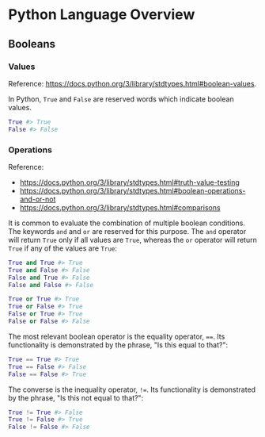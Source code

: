 # Python Language Overview

## Booleans

### Values

Reference: https://docs.python.org/3/library/stdtypes.html#boolean-values.

In Python, `True` and `False` are reserved words which indicate boolean values.

```python
True #> True
False #> False
```

### Operations

Reference:

  + https://docs.python.org/3/library/stdtypes.html#truth-value-testing
  + https://docs.python.org/3/library/stdtypes.html#boolean-operations-and-or-not
  + https://docs.python.org/3/library/stdtypes.html#comparisons

It is common to evaluate the combination of multiple boolean conditions. The keywords `and` and `or` are reserved for this purpose. The `and` operator will return `True` only if all values are `True`, whereas the `or` operator will return `True` if any of the values are `True`:

```python
True and True #> True
True and False #> False
False and True #> False
False and False #> False

True or True #> True
True or False #> True
False or True #> True
False or False #> False
```

The most relevant boolean operator is the equality operator, `==`. Its functionality is demonstrated by the phrase, "Is this equal to that?":

```python
True == True #> True
True == False #> False
False == False #> True
```

The converse is the inequality operator, `!=`. Its functionality is demonstrated by the phrase, "Is this not equal to that?":

```python
True != True #> False
True != False #> True
False != False #> False
```
